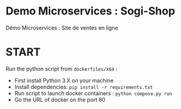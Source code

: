 # Demo Microservices : Sogi-Shop
Démo Microservices : Site de ventes en ligne

# START
Run the python script from ```dockerfiles/x64``` :
 * First install Python 3.X on your machine
 * Install dependencies: ```pip install -r requirements.txt```
 * Run script to launch docker containers : ```python compose.py run```
 * Go the URL of docker on the port 80

